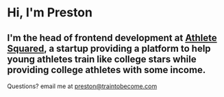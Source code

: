 # Hi, I'm Preston
## I'm the head of frontend development at [Athlete Squared](https://athletesquared.co/), a startup providing a platform to help young athletes train like college stars while providing college athletes with some income.

Questions? email me at [preston@traintobecome.com](mailto:preston@traintobecome.com)